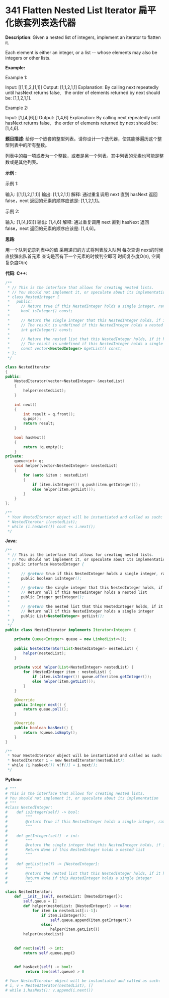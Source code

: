 # 341 Flatten Nested List Iterator 扁平化嵌套列表迭代器

__Description__:
Given a nested list of integers, implement an iterator to flatten it.

Each element is either an integer, or a list -- whose elements may also be integers or other lists.

__Example:__

Example 1:

Input: [[1,1],2,[1,1]]
Output: [1,1,2,1,1]
Explanation: By calling next repeatedly until hasNext returns false,
             the order of elements returned by next should be: [1,1,2,1,1].

Example 2:

Input: [1,[4,[6]]]
Output: [1,4,6]
Explanation: By calling next repeatedly until hasNext returns false,
             the order of elements returned by next should be: [1,4,6].

__题目描述__:
给你一个嵌套的整型列表。请你设计一个迭代器，使其能够遍历这个整型列表中的所有整数。

列表中的每一项或者为一个整数，或者是另一个列表。其中列表的元素也可能是整数或是其他列表。

__示例 :__

示例 1:

输入: [[1,1],2,[1,1]]
输出: [1,1,2,1,1]
解释: 通过重复调用 next 直到 hasNext 返回 false，next 返回的元素的顺序应该是: [1,1,2,1,1]。

示例 2:

输入: [1,[4,[6]]]
输出: [1,4,6]
解释: 通过重复调用 next 直到 hasNext 返回 false，next 返回的元素的顺序应该是: [1,4,6]。

__思路__:

用一个队列记录列表中的值
采用递归的方式将列表放入队列
每次查询 next的时候直接弹出队首元素
查询是否有下一个元素的时候判空即可
时间复杂度O(n), 空间复杂度O(n)

__代码__:
__C++__:

```C++
/**
 * // This is the interface that allows for creating nested lists.
 * // You should not implement it, or speculate about its implementation
 * class NestedInteger {
 *   public:
 *     // Return true if this NestedInteger holds a single integer, rather than a nested list.
 *     bool isInteger() const;
 *
 *     // Return the single integer that this NestedInteger holds, if it holds a single integer
 *     // The result is undefined if this NestedInteger holds a nested list
 *     int getInteger() const;
 *
 *     // Return the nested list that this NestedInteger holds, if it holds a nested list
 *     // The result is undefined if this NestedInteger holds a single integer
 *     const vector<NestedInteger> &getList() const;
 * };
 */

class NestedIterator 
{
public:
    NestedIterator(vector<NestedInteger> &nestedList) 
    {
        helper(nestedList);
    }
    
    int next() 
    {
        int result = q.front();
        q.pop();
        return result;
    }
    
    bool hasNext() 
    {
        return !q.empty();
    }
private:
    queue<int> q;
    void helper(vector<NestedInteger> &nestedList)
    {
        for (auto &item : nestedList)
        {
            if (item.isInteger()) q.push(item.getInteger());
            else helper(item.getList());
        }
    }
};

/**
 * Your NestedIterator object will be instantiated and called as such:
 * NestedIterator i(nestedList);
 * while (i.hasNext()) cout << i.next();
 */
```

__Java__:

```Java
/**
 * // This is the interface that allows for creating nested lists.
 * // You should not implement it, or speculate about its implementation
 * public interface NestedInteger {
 *
 *     // @return true if this NestedInteger holds a single integer, rather than a nested list.
 *     public boolean isInteger();
 *
 *     // @return the single integer that this NestedInteger holds, if it holds a single integer
 *     // Return null if this NestedInteger holds a nested list
 *     public Integer getInteger();
 *
 *     // @return the nested list that this NestedInteger holds, if it holds a nested list
 *     // Return null if this NestedInteger holds a single integer
 *     public List<NestedInteger> getList();
 * }
 */
public class NestedIterator implements Iterator<Integer> {

    private Queue<Integer> queue = new LinkedList<>();
    
    public NestedIterator(List<NestedInteger> nestedList) {
        helper(nestedList);
    }
    
    private void helper(List<NestedInteger> nestedList) {
        for (NestedInteger item : nestedList) {
            if (item.isInteger()) queue.offer(item.getInteger());
            else helper(item.getList());
        }
    }

    @Override
    public Integer next() {
        return queue.poll();
    }

    @Override
    public boolean hasNext() {
        return !queue.isEmpty();
    }
}

/**
 * Your NestedIterator object will be instantiated and called as such:
 * NestedIterator i = new NestedIterator(nestedList);
 * while (i.hasNext()) v[f()] = i.next();
 */
```

__Python__:

```Python
# """
# This is the interface that allows for creating nested lists.
# You should not implement it, or speculate about its implementation
# """
#class NestedInteger:
#    def isInteger(self) -> bool:
#        """
#        @return True if this NestedInteger holds a single integer, rather than a nested list.
#        """
#
#    def getInteger(self) -> int:
#        """
#        @return the single integer that this NestedInteger holds, if it holds a single integer
#        Return None if this NestedInteger holds a nested list
#        """
#
#    def getList(self) -> [NestedInteger]:
#        """
#        @return the nested list that this NestedInteger holds, if it holds a nested list
#        Return None if this NestedInteger holds a single integer
#        """

class NestedIterator:
    def __init__(self, nestedList: [NestedInteger]):
        self.queue = []
        def helper(nestedList: [NestedInteger]) -> None:
            for item in nestedList[::-1]:
                if item.isInteger():
                    self.queue.append(item.getInteger())
                else:
                    helper(item.getList())
        helper(nestedList)
        
    
    def next(self) -> int:
        return self.queue.pop()
    
    
    def hasNext(self) -> bool:
         return len(self.queue) > 0

# Your NestedIterator object will be instantiated and called as such:
# i, v = NestedIterator(nestedList), []
# while i.hasNext(): v.append(i.next())
```
